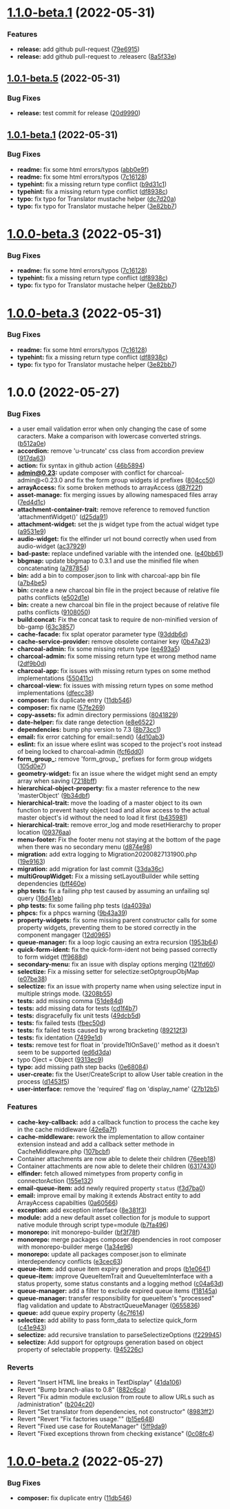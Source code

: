 # [1.1.0-beta.1](https://github.com/locomotive-charcoal/Charcoal/compare/v1.0.1-beta.5...v1.1.0-beta.1) (2022-05-31)


### Features

* **release:** add github pull-request ([79e6915](https://github.com/locomotive-charcoal/Charcoal/commit/79e69154876231c292e0c1c30c37a4a3dc15197d))
* **release:** add github pull-request to .releaserc ([8a5f33e](https://github.com/locomotive-charcoal/Charcoal/commit/8a5f33eafe6f9f7e252c4ee75b9b7d24c21f00e6))

## [1.0.1-beta.5](https://github.com/locomotive-charcoal/Charcoal/compare/v1.0.1-beta.4...v1.0.1-beta.5) (2022-05-31)


### Bug Fixes

* **release:** test commit for release ([20d9990](https://github.com/locomotive-charcoal/Charcoal/commit/20d9990990835255d69a09be12c91fae24f04e89))

## [1.0.1-beta.1](https://github.com/locomotive-charcoal/Charcoal/compare/v1.0.0...v1.0.1-beta.1) (2022-05-31)


### Bug Fixes

* **readme:** fix some html errors/typos ([abb0e9f](https://github.com/locomotive-charcoal/Charcoal/commit/abb0e9fa4e2b7540d691e953c3125cbc8ea2f0a5))
* **readme:** fix some html errors/typos ([7c16128](https://github.com/locomotive-charcoal/Charcoal/commit/7c1612873e91836126ec23ee8c405b80f14047a6))
* **typehint:** fix a missing return type conflict ([b9d31c1](https://github.com/locomotive-charcoal/Charcoal/commit/b9d31c1f89f59cc122db39490abfdcf6474cce16))
* **typehint:** fix a missing return type conflict ([df8938c](https://github.com/locomotive-charcoal/Charcoal/commit/df8938c740afcbc6b2e3d616ad264d2d6c5153e0))
* **typo:** fix typo for Translator mustache helper ([dc7d20a](https://github.com/locomotive-charcoal/Charcoal/commit/dc7d20af5c23e5d03cf1e952eb67390db0fd6e02))
* **typo:** fix typo for Translator mustache helper ([3e82bb7](https://github.com/locomotive-charcoal/Charcoal/commit/3e82bb77dd9fd8ae492503ff960a3dbc255af85e))

# [1.0.0-beta.3](https://github.com/locomotive-charcoal/Charcoal/compare/v1.0.0-beta.2...v1.0.0-beta.3) (2022-05-31)


### Bug Fixes

* **readme:** fix some html errors/typos ([7c16128](https://github.com/locomotive-charcoal/Charcoal/commit/7c1612873e91836126ec23ee8c405b80f14047a6))
* **typehint:** fix a missing return type conflict ([df8938c](https://github.com/locomotive-charcoal/Charcoal/commit/df8938c740afcbc6b2e3d616ad264d2d6c5153e0))
* **typo:** fix typo for Translator mustache helper ([3e82bb7](https://github.com/locomotive-charcoal/Charcoal/commit/3e82bb77dd9fd8ae492503ff960a3dbc255af85e))

# [1.0.0-beta.3](https://github.com/locomotive-charcoal/Charcoal/compare/v1.0.0-beta.2...v1.0.0-beta.3) (2022-05-31)


### Bug Fixes

* **readme:** fix some html errors/typos ([7c16128](https://github.com/locomotive-charcoal/Charcoal/commit/7c1612873e91836126ec23ee8c405b80f14047a6))
* **typehint:** fix a missing return type conflict ([df8938c](https://github.com/locomotive-charcoal/Charcoal/commit/df8938c740afcbc6b2e3d616ad264d2d6c5153e0))
* **typo:** fix typo for Translator mustache helper ([3e82bb7](https://github.com/locomotive-charcoal/Charcoal/commit/3e82bb77dd9fd8ae492503ff960a3dbc255af85e))

# 1.0.0 (2022-05-27)


### Bug Fixes

* a user email validation error when only changing the case of some caracters. Make a comparison with lowercase converted strings. ([b512a0e](https://github.com/Locomotive-Charcoal/Charcoal/commit/b512a0ed82a5eabd5e537d37a85553e2207653d3))
* **accordion:** remove 'u-truncate' css class from accordion preview ([917da63](https://github.com/Locomotive-Charcoal/Charcoal/commit/917da63e76d77d043d7ebfc60e025ac103692bbb))
* **action:** fix syntax in github action ([46b5894](https://github.com/Locomotive-Charcoal/Charcoal/commit/46b5894d920b380206c0eb9ace71b5e28f39e521))
* **admin@0.23:** update composer with conflict for charcoal-admin@<0.23.0 and fix the form group widgets id prefixes ([804cc50](https://github.com/Locomotive-Charcoal/Charcoal/commit/804cc50d7a23f12edb2c4203259e9af1e9154916))
* **arrayAccess:** fix some broken methods to arrayAccess ([d87f22f](https://github.com/Locomotive-Charcoal/Charcoal/commit/d87f22f056f843f2d6526889e7707ed97ae6e43d))
* **asset-manage:** fix merging issues by allowing namespaced files array ([7ed4d1c](https://github.com/Locomotive-Charcoal/Charcoal/commit/7ed4d1c9ab01e706d52e9e514370248c2e598580))
* **attachment-container-trait:** remove reference to removed function 'attachmentWidget()' ([d25da91](https://github.com/Locomotive-Charcoal/Charcoal/commit/d25da91ad3ef6e192845dedc4ef70e5b72d02b79))
* **attachment-widget:** set the js widget type from the actual widget type ([a9531e9](https://github.com/Locomotive-Charcoal/Charcoal/commit/a9531e9b061503271eb588e914cb0b555fe29d09))
* **audio-widget:** fix the elfinder url not bound correctly when used from audio-widget ([ac37929](https://github.com/Locomotive-Charcoal/Charcoal/commit/ac379291f0cee31e7188b364a13b2d85f4f729cb))
* **bad-paste:** replace undefined variable with the intended one. ([e40bb61](https://github.com/Locomotive-Charcoal/Charcoal/commit/e40bb61b52cd569d9cdeb6e26efe028e458ceb9d))
* **bbgmap:** update bbgmap to 0.3.1 and use the minified file when concatenating ([a787854](https://github.com/Locomotive-Charcoal/Charcoal/commit/a787854694cd7b2cb83b523727f2f461da1301ed))
* **bin:** add a bin to composer.json to link with charcoal-app bin file ([a7b4be5](https://github.com/Locomotive-Charcoal/Charcoal/commit/a7b4be5adb29ef4e18dc4d64d865e6e7e6666353))
* **bin:** create a new charcoal bin file in the project because of relative file paths conflicts ([e502d1e](https://github.com/Locomotive-Charcoal/Charcoal/commit/e502d1e7311465a676b10cb0d296ee2f4b8541cb))
* **bin:** create a new charcoal bin file in the project because of relative file paths conflicts ([9108050](https://github.com/Locomotive-Charcoal/Charcoal/commit/910805099b9686f716484aad1d40dd7d4b3180a9))
* **build:concat:** Fix the concat task to require de non-minified version of bb-gamp ([63c3857](https://github.com/Locomotive-Charcoal/Charcoal/commit/63c3857eff648861e3b33fc38350abccf774a160))
* **cache-facade:** fix splat operator parameter type ([93ddb6d](https://github.com/Locomotive-Charcoal/Charcoal/commit/93ddb6dd91409bc8f075276ec912323ee5fddca7))
* **cache-service-provider:** remove obsolete container key ([0b47a23](https://github.com/Locomotive-Charcoal/Charcoal/commit/0b47a23e4a9a471b5b9e3baa3bad0ae67391456a))
* **charcoal-admin:** fix some missing return type ([ee493a5](https://github.com/Locomotive-Charcoal/Charcoal/commit/ee493a50037b2245260d8d0afa82456ff43ef7fe))
* **charcoal-admin:** fix some missing return type et wrong method name ([2df9b0d](https://github.com/Locomotive-Charcoal/Charcoal/commit/2df9b0da513d3798dccc282092991bb06ff30edf))
* **charcoal-app:** fix issues with missing return types on some method implementations ([550411c](https://github.com/Locomotive-Charcoal/Charcoal/commit/550411cd4497d197f311447c9bb979225fddb4a7))
* **charcoal-view:** fix issues with missing return types on some method implementations ([dfecc38](https://github.com/Locomotive-Charcoal/Charcoal/commit/dfecc381c2e9aa92e70e4a60b4be498620c2bc2c))
* **composer:** fix duplicate entry ([11db546](https://github.com/Locomotive-Charcoal/Charcoal/commit/11db546434290cb92b9d5c3ebefa7ae2e561e0ef))
* **composer:** fix name ([57fe269](https://github.com/Locomotive-Charcoal/Charcoal/commit/57fe2696fac4bbce2fe2529bf56d61ecb7ff5743))
* **copy-assets:** fix admin directory permissions ([8041829](https://github.com/Locomotive-Charcoal/Charcoal/commit/8041829763f973c8660b4c2416ec5e61688fdc9f))
* **date-helper:** fix date range detection ([e8e6522](https://github.com/Locomotive-Charcoal/Charcoal/commit/e8e6522aa54582cb50299b91a445ce868e453e91))
* **dependencies:** bump php version to 7.3 ([8b73cc1](https://github.com/Locomotive-Charcoal/Charcoal/commit/8b73cc1c868b01204247b404abf4d0f30ff964e2))
* **email:** fix error catching for email::send() ([4d10ab3](https://github.com/Locomotive-Charcoal/Charcoal/commit/4d10ab33ba570616ca2aa688f68076e1d14ab2da))
* **eslint:** fix an issue where eslint was scoped to the project's root instead of being locked to charcoal-admin ([fcf6dd0](https://github.com/Locomotive-Charcoal/Charcoal/commit/fcf6dd036d3d4b3fa7e5ed3fe21ae0bb2bac0e96))
* **form_group_:** remove 'form_group_' prefixes for form group widgets ([105d0e7](https://github.com/Locomotive-Charcoal/Charcoal/commit/105d0e73295d1a32807fefcf30ebf88452b324c1))
* **geometry-widget:** fix an issue where the widget might send an empty array when saving ([7218bff](https://github.com/Locomotive-Charcoal/Charcoal/commit/7218bffbe2e5ccb8929452444a0b3a946ca6ac18))
* **hierarchical-object-property:** fix a master reference to the new 'masterObject' ([9b34dbf](https://github.com/Locomotive-Charcoal/Charcoal/commit/9b34dbfd77ac692c72ac4f8c736039a9c16364ce))
* **hierarchical-trait:** move the loading of a master object to its own function to prevent hasty object load and allow access to the actual master object's id without the need to load it first ([b435981](https://github.com/Locomotive-Charcoal/Charcoal/commit/b43598126b5f8765e039d7c40ad022444901b0ed))
* **hierarchical-trait:** remove error_log and mode resetHierarchy to proper location ([09376aa](https://github.com/Locomotive-Charcoal/Charcoal/commit/09376aa1acac607304a3681b4fee872c3430b73b))
* **menu-footer:** Fix the footer menu not staying at the bottom of the page when there was no secondary menu ([d874e98](https://github.com/Locomotive-Charcoal/Charcoal/commit/d874e988bcd7a3f47f039ff9071043830cd2814d))
* **migration:** add extra logging to Migration20200827131900.php ([19e9163](https://github.com/Locomotive-Charcoal/Charcoal/commit/19e9163d9853b548ccc6405ff424bcded4d2626b))
* **migration:** add migration for last commit ([33da36c](https://github.com/Locomotive-Charcoal/Charcoal/commit/33da36ce43fd86dbcf5ef26d2d18c9367af51364))
* **multiGroupWidget:** Fix a missing setLayoutBuilder while setting dependencies ([bff460e](https://github.com/Locomotive-Charcoal/Charcoal/commit/bff460e703ab6f47fc940a3c114811e26f84c041))
* **php tests:** fix a failing php test caused by assuming an unfailing sql query ([16d41eb](https://github.com/Locomotive-Charcoal/Charcoal/commit/16d41eb959ad98d5a4555479d63f166ddf0a3945))
* **php tests:** fix some failing php tests ([da4039a](https://github.com/Locomotive-Charcoal/Charcoal/commit/da4039abb76171db91d3e0e75c5cd628d7765617))
* **phpcs:** fix a phpcs warning ([9b43a39](https://github.com/Locomotive-Charcoal/Charcoal/commit/9b43a39f7e2c2daa4f0f94e9bb0bc63ac8df3ab1))
* **property-widgets:** fix some missing parent constructor calls for some property widgets, preventing them to be stored correctly in the component mangager ([12d0965](https://github.com/Locomotive-Charcoal/Charcoal/commit/12d0965c815f0719c8b560e1027bf554e771143e))
* **queue-manager:** fix a loop logic causing an extra recursion ([1953b64](https://github.com/Locomotive-Charcoal/Charcoal/commit/1953b64eb576e5c55dcf90f73d1f7f4403e19d40))
* **quick-form-ident:** fix the quick-form-ident not being passed correctly to form widget ([ff9688d](https://github.com/Locomotive-Charcoal/Charcoal/commit/ff9688dc2fa6db2fc05baeca2e37568d4a7d21ca))
* **secondary-menu:** fix an issue with display options merging ([121fd60](https://github.com/Locomotive-Charcoal/Charcoal/commit/121fd609b7c36a8c8b5dd270bff7fb377d65b18c))
* **selectize:** Fix a missing setter for selectize:setOptgroupObjMap ([e07be38](https://github.com/Locomotive-Charcoal/Charcoal/commit/e07be38ba62c685f692fcde8af867070e36b3a9d))
* **selectize:** fix an issue with property name when using selectize input in multiple strings mode. ([3208b55](https://github.com/Locomotive-Charcoal/Charcoal/commit/3208b55c2c94c6ca5ec9b4099dee321442c43f35))
* **tests:** add missing comma ([51de84d](https://github.com/Locomotive-Charcoal/Charcoal/commit/51de84d4646afcddcf3d46243923faac98bf700d))
* **tests:** add missing data for tests ([cd1f4b7](https://github.com/Locomotive-Charcoal/Charcoal/commit/cd1f4b78a7c67bd5bd1f4cbdfff0ccfdd299ba80))
* **tests:** disgracefully fix unit tests ([49dcb5d](https://github.com/Locomotive-Charcoal/Charcoal/commit/49dcb5d336f25f337f3887c2a40683aaaf1d46aa))
* **tests:** fix failed tests ([fbec50d](https://github.com/Locomotive-Charcoal/Charcoal/commit/fbec50d3f66b636219bc145dcea3d33d63e4bd26))
* **tests:** fix failed tests caused by wrong bracketing ([89212f3](https://github.com/Locomotive-Charcoal/Charcoal/commit/89212f3ce71a64da22cce05efd0b34f9c6c36ac1))
* **tests:** fix identation ([7499e1d](https://github.com/Locomotive-Charcoal/Charcoal/commit/7499e1d47dbfbfc7001da3453754fd3728c4415b))
* **tests:** remove test for float in 'provideTtlOnSave()' method as it doesn't seem to be supported ([ed6d3da](https://github.com/Locomotive-Charcoal/Charcoal/commit/ed6d3da451aac71ae0d3375fc14694edb3c60b1e))
* typo Oject = Object ([9313ec9](https://github.com/Locomotive-Charcoal/Charcoal/commit/9313ec9e39ac775be81d410421dc7c7163e8e39f))
* **typo:** add missing path step backs ([0e68084](https://github.com/Locomotive-Charcoal/Charcoal/commit/0e6808490f143b696fa6d658661cd2518b096f49))
* **user-create:** fix the User/CreateScript to allow User table creation in the process ([d1453f5](https://github.com/Locomotive-Charcoal/Charcoal/commit/d1453f5f32ece575f033e433dad29432bc03596c))
* **user-interface:** remove the 'required' flag on 'display_name' ([27b12b5](https://github.com/Locomotive-Charcoal/Charcoal/commit/27b12b5345dcb43836a486b427e7e37bcf8373be))


### Features

* **cache-key-callback:** add a callback function to process the cache key in the cache middleware ([42e6a7f](https://github.com/Locomotive-Charcoal/Charcoal/commit/42e6a7f2a57303b5c2346e7966c35f8412df3964))
* **cache-middleware:** rework the implementation to allow container extension instead and add a callback setter methode in CacheMiddleware.php ([107bcbf](https://github.com/Locomotive-Charcoal/Charcoal/commit/107bcbf849957f8f8daa4541193f81f03781d888))
* Container attachments are now able to delete their children ([76eeb18](https://github.com/Locomotive-Charcoal/Charcoal/commit/76eeb18d9293e868618701b53c3a5894a86e0e73))
* Container attachments are now able to delete their children ([6317430](https://github.com/Locomotive-Charcoal/Charcoal/commit/6317430b31567c0247674db863e4351dd5f150cb))
* **elfinder:** fetch allowed mimetypes from property config in connectorAction ([155e132](https://github.com/Locomotive-Charcoal/Charcoal/commit/155e1321dcfef23788dd0ae46ea581806053c11a))
* **email-queue-item:** add newly required property `status` ([f3d7ba0](https://github.com/Locomotive-Charcoal/Charcoal/commit/f3d7ba04c8d7cbba557e0df309d3718ba24b715c))
* **email:** improve email by making it extends Abstract entity to add ArrayAccess capabilties ([0a60566](https://github.com/Locomotive-Charcoal/Charcoal/commit/0a60566df66b5dc60127dfadf63e140b8b782fb1))
* **exception:** add exception interface ([8e381f3](https://github.com/Locomotive-Charcoal/Charcoal/commit/8e381f3d921d944094fdd26db51804d9dec353c2))
* **module:** add a new default asset collection for js module to support native module through script type=module ([b7fa496](https://github.com/Locomotive-Charcoal/Charcoal/commit/b7fa496d570f033e550f0112aa451c94cb617c8c))
* **monorepo:** init monorepo-builder ([bf3f78f](https://github.com/Locomotive-Charcoal/Charcoal/commit/bf3f78fdc4fab65c7631bcc6f8f28c469114da04))
* **monorepo:** merge packages composer dependencies in root composer with monorepo-builder merge ([1a34e96](https://github.com/Locomotive-Charcoal/Charcoal/commit/1a34e96ec239d1725d8e6ca67dac17f638405e69))
* **monorepo:** update all packages composer.json to eliminate interdependency conflicts ([e3cec63](https://github.com/Locomotive-Charcoal/Charcoal/commit/e3cec63f79705b941a50b0b236341037ae0384f9))
* **queue-item:** add queue item expiry generation and props ([b1e0641](https://github.com/Locomotive-Charcoal/Charcoal/commit/b1e0641da00246297f049aca24a0e894a12558f6))
* **queue-item:** improve QueueItemTrait and QueueItemInterface with a status property, some status constants and a logging method ([c04a63d](https://github.com/Locomotive-Charcoal/Charcoal/commit/c04a63d62213d58c0147aa4d5b524ee6a33f167f))
* **queue-manager:** add a filter to exclude expired queue items ([f18145a](https://github.com/Locomotive-Charcoal/Charcoal/commit/f18145ac9c478645610bbda76e5dd25c765cc5d7))
* **queue-manager:** transfer responsibility for queueItem's "processed" flag validation and update to AbstractQueueManager ([0655836](https://github.com/Locomotive-Charcoal/Charcoal/commit/0655836a6e0fc83c8885785a8768373c908e6b53))
* **queue:** add queue expiry property ([4c7f614](https://github.com/Locomotive-Charcoal/Charcoal/commit/4c7f614b9adb1bfc776ab73a8484b68c64e5af23))
* **selectize:** add ability to pass form_data to selectize quick_form ([c41e943](https://github.com/Locomotive-Charcoal/Charcoal/commit/c41e9432f0cfb02674b86e066d86135042b72987))
* **selectize:** add recursive translation to parseSelectizeOptions ([f229945](https://github.com/Locomotive-Charcoal/Charcoal/commit/f2299455716195844d28f801377e5e018c28e971))
* **selectize:** Add support for optgroups generation based on object property of selectable propperty. ([945226c](https://github.com/Locomotive-Charcoal/Charcoal/commit/945226cdb3c40c0a604d25a21782ae5910430c86))


### Reverts

* Revert "Insert HTML line breaks in TextDisplay" ([41da106](https://github.com/Locomotive-Charcoal/Charcoal/commit/41da106e1e42cb05d877c5b2c82f875ec783aafd))
* Revert "Bump branch-alias to 0.8" ([882c6ca](https://github.com/Locomotive-Charcoal/Charcoal/commit/882c6ca2cc505ce5b754b1477c2d831c0ea7ad68))
* Revert "Fix admin module exclusion from route to allow URLs such as /administration" ([b204c20](https://github.com/Locomotive-Charcoal/Charcoal/commit/b204c20b6366a948dd430bdecebcbd67988bae86))
* Revert "Set translator from dependencies, not constructor" ([8983ff2](https://github.com/Locomotive-Charcoal/Charcoal/commit/8983ff298bf1f32c421c0dbc703216043862f7f2))
* Revert "Revert "Fix factories usage."" ([b15e648](https://github.com/Locomotive-Charcoal/Charcoal/commit/b15e6483eca02d17f552c579723e5a19b5a4ba83))
* Revert "Fixed use case for RouteManager" ([5ff9da9](https://github.com/Locomotive-Charcoal/Charcoal/commit/5ff9da98afa730ac5246de4e1f197d131e6aeb8f))
* Revert "Fixed exceptions thrown from checking existance" ([0c08fc4](https://github.com/Locomotive-Charcoal/Charcoal/commit/0c08fc476a2c5fc5fb12119fc5f4d55d060307f7))

# [1.0.0-beta.2](https://github.com/Locomotive-Charcoal/Charcoal/compare/v1.0.0-beta.1...v1.0.0-beta.2) (2022-05-27)


### Bug Fixes

* **composer:** fix duplicate entry ([11db546](https://github.com/Locomotive-Charcoal/Charcoal/commit/11db546434290cb92b9d5c3ebefa7ae2e561e0ef))
